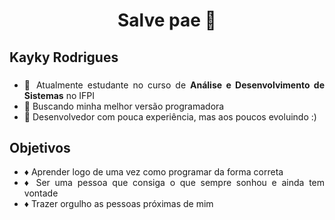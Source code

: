 <h1 align="center">Salve pae 👋</h1>

###

## Kayky Rodrigues 

###

<div align="justify">

- 📌 Atualmente estudante no curso de **Análise e Desenvolvimento de Sistemas** no IFPI  
- 📌 Buscando minha melhor versão programadora
- 📌 Desenvolvedor com pouca experiência, mas aos poucos evoluindo :)

###

## Objetivos

<div align="justify">

- ♦️ Aprender logo de uma vez como programar da forma correta
- ♦️ Ser uma pessoa que consiga o que sempre sonhou e ainda tem vontade
- ♦️ Trazer orgulho as pessoas próximas de mim

</div>
